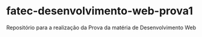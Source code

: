 # fatec-desenvolvimento-web-prova1
Repositório para a realização da Prova da matéria de Desenvolvimento Web
